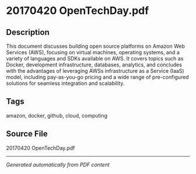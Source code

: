 # 20170420 OpenTechDay.pdf

## Description
This document discusses building open source platforms on Amazon Web Services (AWS), focusing on virtual machines, operating systems, and a variety of languages and SDKs available on AWS. It covers topics such as Docker, development infrastructure, databases, analytics, and concludes with the advantages of leveraging AWSs infrastructure as a Service (IaaS) model, including pay-as-you-go pricing and a wide range of pre-configured solutions for seamless integration and scalability.
## Tags
amazon, docker, github, cloud, computing

## Source File
20170420 OpenTechDay.pdf

---
*Generated automatically from PDF content*
